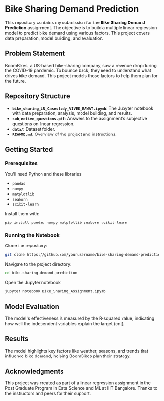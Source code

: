 # Bike Sharing Demand Prediction

This repository contains my submission for the **Bike Sharing Demand Prediction** assignment. The objective is to build a multiple linear regression model to predict bike demand using various factors. This project covers data preparation, model building, and evaluation.

## Problem Statement

BoomBikes, a US-based bike-sharing company, saw a revenue drop during the COVID-19 pandemic. To bounce back, they need to understand what drives bike demand. This project models those factors to help them plan for the future.

## Repository Structure

- **`bike_sharing_LR_Casestudy_VIVEK_RAWAT.ipynb`**: The Jupyter notebook with data preparation, analysis, model building, and results.
- **`subjective_questions.pdf`**: Answers to the assignment's subjective questions on linear regression.
- **`data/`**: Dataset folder.
- **`README.md`**: Overview of the project and instructions.

## Getting Started

### Prerequisites

You'll need Python and these libraries:

- `pandas`
- `numpy`
- `matplotlib`
- `seaborn`
- `scikit-learn`

Install them with:

```bash
pip install pandas numpy matplotlib seaborn scikit-learn 
```

### Running the Notebook

Clone the repository:

```bash
git clone https://github.com/yourusername/bike-sharing-demand-prediction.git
```
Navigate to the project directory:

```bash
cd bike-sharing-demand-prediction
```

Open the Jupyter notebook:

```bash
jupyter notebook Bike_Sharing_Assignment.ipynb
```

## Model Evaluation
The model's effectiveness is measured by the R-squared value, indicating how well the independent variables explain the target (cnt).

## Results
The model highlights key factors like weather, seasons, and trends that influence bike demand, helping BoomBikes plan their strategy.

## Acknowledgments
This project was created as part of a linear regression assignment in the Post Graduate Program in Data Science and ML at IIIT Bangalore. Thanks to the instructors and peers for their support.
